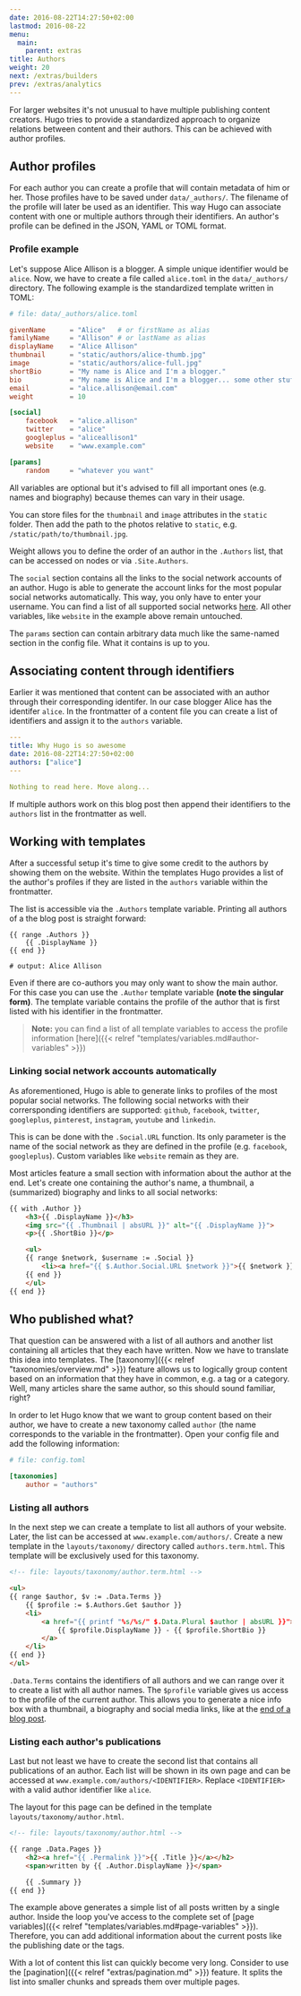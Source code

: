 ```yaml
---
date: 2016-08-22T14:27:50+02:00
lastmod: 2016-08-22
menu:
  main:
    parent: extras
title: Authors
weight: 20
next: /extras/builders
prev: /extras/analytics
---
```


For larger websites it's not unusual to have multiple publishing content creators. Hugo tries to provide a standardized approach to organize relations between content and their authors. This can be achieved with author profiles.

## Author profiles

For each author you can create a profile that will contain metadata of him or her. Those profiles have to be saved under `data/_authors/`. The filename of the profile will later be used as an identifier. This way Hugo can associate content with one or multiple authors through their identifiers. An author's profile can be defined in the JSON, YAML or TOML format.

### Profile example

Let's suppose Alice Allison is a blogger. A simple unique identifier would be `alice`. Now, we have to create a file called `alice.toml` in the `data/_authors/` directory. The following example is the standardized template written in TOML:

```toml
# file: data/_authors/alice.toml

givenName      = "Alice"   # or firstName as alias
familyName     = "Allison" # or lastName as alias
displayName    = "Alice Allison"
thumbnail      = "static/authors/alice-thumb.jpg"
image          = "static/authors/alice-full.jpg"
shortBio       = "My name is Alice and I'm a blogger."
bio            = "My name is Alice and I'm a blogger... some other stuff"
email          = "alice.allison@email.com"
weight         = 10

[social]
    facebook   = "alice.allison"
    twitter    = "alice"
    googleplus = "aliceallison1"
    website    = "www.example.com"

[params]
    random     = "whatever you want"
```

All variables are optional but it's advised to fill all important ones (e.g. names and biography) because themes can vary in their usage.

You can store files for the `thumbnail` and `image` attributes in the `static` folder. Then add the path to the photos relative to `static`, e.g. `/static/path/to/thumbnail.jpg`.

Weight allows you to define the order of an author in the `.Authors` list, that can be accessed on nodes or via `.Site.Authors`.

The `social` section contains all the links to the social network accounts of an author. Hugo is able to generate the account links for the most popular social networks automatically. This way, you only have to enter your username. You can find a list of all supported social networks [here](#linking-social-network-accounts-automatically). All other variables, like `website` in the example above remain untouched.

The `params` section can contain arbitrary data much like the same-named section in the config file. What it contains is up to you.

## Associating content through identifiers

Earlier it was mentioned that content can be associated with an author through their corresponding identifer. In our case blogger Alice has the identifer `alice`. In the frontmatter of a content file you can create a list of identifiers and assign it to the `authors` variable.

```yaml
---
title: Why Hugo is so awesome
date: 2016-08-22T14:27:50+02:00
authors: ["alice"]
---

Nothing to read here. Move along...
```

If multiple authors work on this blog post then append their identifiers to the `authors` list in the frontmatter as well.

## Working with templates

After a successful setup it's time to give some credit to the authors by showing them on the website. Within the templates Hugo provides a list of the author's profiles if they are listed in the `authors` variable within the frontmatter.

The list is accessible via the `.Authors` template variable. Printing all authors of a the blog post is straight forward:

```
{{ range .Authors }}
    {{ .DisplayName }}
{{ end }}

# output: Alice Allison
```

Even if there are co-authors you may only want to show the main author. For this case you can use the `.Author` template variable **(note the singular form)**. The template variable contains the profile of the author that is first listed with his identifier in the frontmatter.

> **Note:** you can find a list of all template variables to access the profile information [here]({{< relref "templates/variables.md#author-variables" >}})

### Linking social network accounts automatically

As aforementioned, Hugo is able to generate links to profiles of the most popular social networks. The following social networks with their corrersponding identifiers are supported:  `github`, `facebook`, `twitter`, `googleplus`, `pinterest`, `instagram`, `youtube` and `linkedin`.

This is can be done with the `.Social.URL` function. Its only parameter is the name of the social network as they are defined in the profile (e.g. `facebook`, `googleplus`). Custom variables like `website` remain as they are.

Most articles feature a small section with information about the author at the end. Let's create one containing the author's name, a thumbnail, a (summarized) biography and links to all social networks:

```html
{{ with .Author }}
    <h3>{{ .DisplayName }}</h3>
    <img src="{{ .Thumbnail | absURL }}" alt="{{ .DisplayName }}">
    <p>{{ .ShortBio }}</p>

    <ul>
    {{ range $network, $username := .Social }}
        <li><a href="{{ $.Author.Social.URL $network }}">{{ $network }}</a></li>
    {{ end }}
    </ul>
{{ end }}
```

## Who published what?

That question can be answered with a list of all authors and another list containing all articles that they each have written. Now we have to translate this idea into templates. The [taxonomy]({{< relref "taxonomies/overview.md" >}}) feature allows us to logically group content based on an information that they have in common, e.g. a tag or a category. Well, many articles share the same author, so this should sound familiar, right?

In order to let Hugo know that we want to group content based on their author, we have to create a new taxonomy called `author` (the name corresponds to the variable in the frontmatter). Open your config file and add the following information:

```toml
# file: config.toml

[taxonomies]
    author = "authors"
```

### Listing all authors

In the next step we can create a template to list all authors of your website. Later, the list can be accessed at `www.example.com/authors/`. Create a new template in the `layouts/taxonomy/` directory called `authors.term.html`. This template will be exclusively used for this taxonomy.

```html
<!-- file: layouts/taxonomy/author.term.html -->

<ul>
{{ range $author, $v := .Data.Terms }}
    {{ $profile := $.Authors.Get $author }}
    <li>
        <a href="{{ printf "%s/%s/" $.Data.Plural $author | absURL }}">
            {{ $profile.DisplayName }} - {{ $profile.ShortBio }}
        </a>
    </li>
{{ end }}
</ul>
```

`.Data.Terms` contains the identifiers of all authors and we can range over it to create a list with all author names. The `$profile` variable gives us access to the profile of the current author. This allows you to generate a nice info box with a thumbnail, a biography and social media links, like at the [end of a blog post](#linking-social-network-accounts-automatically).

### Listing each author's publications

Last but not least we have to create the second list that contains all publications of an author. Each list will be shown in its own page and can be accessed at `www.example.com/authors/<IDENTIFIER>`. Replace `<IDENTIFIER>` with a valid author identifier like `alice`.

The layout for this page can be defined in the template `layouts/taxonomy/author.html`.

```html
<!-- file: layouts/taxonomy/author.html -->

{{ range .Data.Pages }}
    <h2><a href="{{ .Permalink }}">{{ .Title }}</a></h2>
    <span>written by {{ .Author.DisplayName }}</span>

    {{ .Summary }}
{{ end }}
```

The example above generates a simple list of all posts written by a single author. Inside the loop you've access to the complete set of [page variables]({{< relref "templates/variables.md#page-variables" >}}). Therefore, you can add additional information about the current posts like the publishing date or the tags.

With a lot of content this list can quickly become very long. Consider to use the [pagination]({{< relref "extras/pagination.md" >}}) feature. It splits the list into smaller chunks and spreads them over multiple pages.
